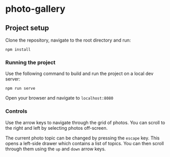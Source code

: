 # photo-gallery

## Project setup

Clone the repository, navigate to the root directory and run:

```
npm install
```

### Running the project

Use the following command to build and run the project on a local dev server:

```
npm run serve
```
Open your browser and navigate to `localhost:8080`

### Controls

Use the arrow keys to navigate through the grid of photos. You can scroll to the right and left by selecting photos off-screen.

The current photo topic can be changed by pressing the `escape` key. This opens a left-side drawer which contains a list of topics. You can then scroll through them using the `up` and `down` arrow keys.